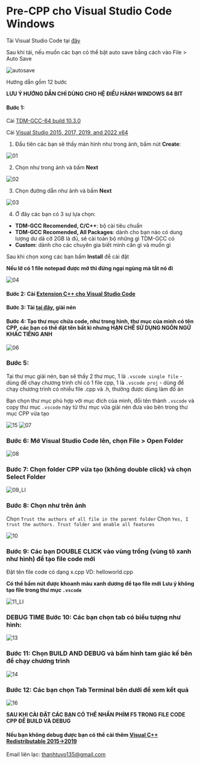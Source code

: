 # Pre-CPP cho Visual Studio Code Windows

Tải Visual Studio Code tại [đây](https://code.visualstudio.com/download)

Sau khi tải, nếu muốn các bạn có thể bật auto save bằng cách vào File > Auto Save

![autosave](https://user-images.githubusercontent.com/48942146/139658430-14abf90b-1116-45cc-b0a5-69e34bac6587.png)

Hướng dẫn gồm 12 bước

**LƯU Ý HƯỚNG DẪN CHỈ DÙNG CHO HỆ ĐIỀU HÀNH WINDOWS 64 BIT**

#### Bước 1: 

Cài [TDM-GCC-64 build 10.3.0](https://github.com/jmeubank/tdm-gcc/releases/download/v10.3.0-tdm64-2/tdm64-gcc-10.3.0-2.exe)

Cài [Visual Studio 2015, 2017, 2019, and 2022 x64](https://aka.ms/vs/17/release/vc_redist.x64.exe)

1. Đầu tiên các bạn sẽ thấy màn hình như trong ảnh, bấm nút **Create**:

![01](https://user-images.githubusercontent.com/48942146/134608773-f921ff61-9f9d-478a-b083-a2ecbc589a5b.png)

2. Chọn như trong ảnh và bấm **Next**

![02](https://user-images.githubusercontent.com/48942146/134609522-90d0f468-6361-421f-b624-4d69c79ab015.png)

3. Chọn đường dẫn như ảnh và bấm **Next**

![03](https://user-images.githubusercontent.com/48942146/134609585-85bc8212-757b-436d-be4a-90727ce3c88f.png)

4. Ở đây các bạn có 3 sự lựa chọn:

- **TDM-GCC Recomended, C/C++**: bộ cài tiêu chuẩn
- **TDM-GCC Recomended, All Packages**: dành cho bạn nào có dung lượng dư dả cỡ 2GB là đủ, sẽ cài toàn bộ những gì TDM-GCC có
- **Custom**: dành cho các chuyên gia biết mình cần gì và muốn gì

Sau khi chọn xong các bạn bấm **Install** để cài đặt

**Nếu lỡ có 1 file notepad được mở thì đừng ngại ngùng mà tắt nó đi**

![04](https://user-images.githubusercontent.com/48942146/134611361-4b02eee3-1698-4a9d-8c2a-a3f0818d78f8.png)

#### Bước 2: Cài [Extension C++ cho Visual Studio Code](https://marketplace.visualstudio.com/items?itemName=ms-vscode.cpptools)
#### Bước 3: Tải [tại đây](https://github.com/Noboroto/Pre-CPP/archive/refs/heads/master.zip), giải nén
#### Bước 4: Tạo thư mục chứa code, như trong hình, thư mục của mình có tên CPP, các bạn có thể đặt tên bất kì nhưng **HẠN CHẾ SỬ DỤNG NGÔN NGỮ KHÁC TIẾNG ANH**

![06](https://user-images.githubusercontent.com/48942146/135854262-e12047dd-7d0d-4252-86e6-ec69718f3812.png)


### Bước 5: 

Tại thư mục giải nén, bạn sẽ thấy 2 thư mục, 1 là `.vscode single file` - dùng để chạy chương trình chỉ có 1 file cpp, 1 là `.vscode proj` - dùng để chạy 
chương trình có nhiều file .cpp và .h, thường được dùng làm đồ án

Bạn chọn thư mục phù hợp với mục đích của mình, đổi tên thành `.vscode` và copy thư mục `.vscode` này từ thư mục vừa giải nén đưa vào bên trong thư mục CPP vừa tạo

![15](https://user-images.githubusercontent.com/48942146/135854947-6471e889-907d-4fcc-830e-5dec2cae6590.png)
![07](https://user-images.githubusercontent.com/48942146/135854976-6e7c33f5-af1d-4251-927d-2ae1be939e0d.png)

### Bước 6: Mở Visual Studio Code lên, chọn File > Open Folder

![08](https://user-images.githubusercontent.com/48942146/135856096-ed76a69e-d6f2-4154-a632-5de1be2ba445.png)

### Bước 7: Chọn folder CPP vừa tạo (không double click) và chọn Select Folder

![09_LI](https://user-images.githubusercontent.com/48942146/135856330-46f8837e-5f1b-499f-96f0-a7d7d7c2fbfc.jpg)

### Bước 8: Chọn như trên ảnh 
Chọn `Trust the authors of all file in the parent folder`
Chọn `Yes, I trust the authors. Trust folder and enable all features`

![10](https://user-images.githubusercontent.com/48942146/135856685-d77e3f77-ff9a-4d9d-8e91-4e0100301117.png)

### Bước 9: Các bạn DOUBLE CLICK vào vùng trống (vùng tô xanh như hình) để tạo file code mới
Đặt tên file code có dạng x.cpp
VD: helloworld.cpp

**Có thể bấm nút được khoanh màu xanh dương để tạo file mới**
**Lưu ý không tạo file trong thư mục `.vscode`**

![11_LI](https://user-images.githubusercontent.com/48942146/135857823-78577227-6aaf-4ba4-bcb4-a999d42153e8.jpg)

### DEBUG TIME Bước 10: Các bạn chọn tab có biểu tượng như hình:

![13](https://user-images.githubusercontent.com/48942146/135857384-9be86db4-6157-42bc-8edd-0cbde34d0a89.png)

### Bước 11: Chọn BUILD AND DEBUG và bấm hình tam giác kế bên để chạy chương trình

![14](https://user-images.githubusercontent.com/48942146/135857487-6465db2f-708b-4ef9-8e16-b14eb23856cc.png)

### Bước 12: Các bạn chọn Tab Terminal bên dưới để xem kết quả

![16](https://user-images.githubusercontent.com/48942146/135867962-6060c1f6-9321-4ce7-a26e-e7c8e4fcd516.png)

**SAU KHI CÀI ĐẶT CÁC BẠN CÓ THỂ NHẤN PHÍM F5 TRONG FILE CODE CPP ĐỂ BUILD VÀ DEBUG** 

#### Nếu bạn không debug được bạn có thể cài thêm [Visual C++ Redistributable 2015->2019](https://aka.ms/vs/16/release/vc_redist.x64.exe)

Email liên lạc: thanhtuvo135@gmail.com
